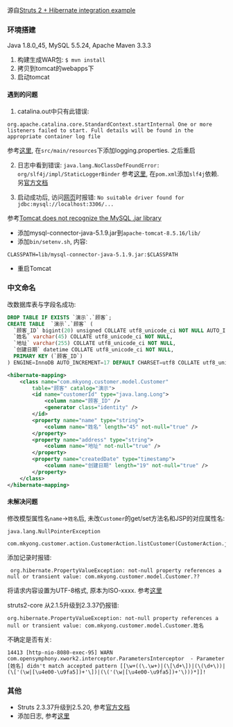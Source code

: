 源自[Struts 2 + Hibernate integration example](https://www.mkyong.com/struts2/struts-2-hibernate-integration-example/)

### 环境搭建

Java 1.8.0_45, MySQL 5.5.24, Apache Maven 3.3.3

1. 构建生成WAR包: `$ mvn install`
2. 拷贝到tomcat的webapps下
3. 启动tomcat

#### 遇到的问题

1. catalina.out中只有此错误:
```
org.apache.catalina.core.StandardContext.startInternal One or more listeners failed to start. Full details will be found in the appropriate container log file
```
参考[这里](https://stackoverflow.com/questions/48639816/tomcat-one-or-more-listeners-failed-to-start), 在`src/main/resources`下添加logging.properties. 之后重启

2. 日志中看到错误: `java.lang.NoClassDefFoundError: org/slf4j/impl/StaticLoggerBinder`
参考[这里](https://www.mkyong.com/wicket/java-lang-classnotfoundexception-org-slf4j-impl-staticloggerbinder/), 在`pom.xml`添加`slf4j`依赖. 另[官方文档](https://www.slf4j.org/codes.html#StaticLoggerBinder)

3. 启动成功后, 访问[网页](http://localhost:8080/Struts2Example/listCustomerAction)时报错: `No suitable driver found for jdbc:mysql://localhost:3306/...`

参考[Tomcat does not recognize the MySQL .jar library](https://stackoverflow.com/a/26704870/1536803)
- 添加mysql-connector-java-5.1.9.jar到`apache-tomcat-8.5.16/lib/`
- 添加`bin/setenv.sh`, 内容:
```
CLASSPATH=lib/mysql-connector-java-5.1.9.jar:$CLASSPATH
```
- 重启Tomcat

### 中文命名

改数据库表与字段名成功:

```sql
DROP TABLE IF EXISTS `演示`.`顾客`;
CREATE TABLE  `演示`.`顾客` (
  `顾客_ID` bigint(20) unsigned COLLATE utf8_unicode_ci NOT NULL AUTO_INCREMENT,
  `姓名` varchar(45) COLLATE utf8_unicode_ci NOT NULL,
  `地址` varchar(255) COLLATE utf8_unicode_ci NOT NULL,
  `创建日期` datetime COLLATE utf8_unicode_ci NOT NULL,
  PRIMARY KEY (`顾客_ID`)
) ENGINE=InnoDB AUTO_INCREMENT=17 DEFAULT CHARSET=utf8 COLLATE utf8_unicode_ci;
```

```xml
<hibernate-mapping>
    <class name="com.mkyong.customer.model.Customer"
        table="顾客" catalog="演示">
        <id name="customerId" type="java.lang.Long">
            <column name="顾客_ID" />
            <generator class="identity" />
        </id>
        <property name="name" type="string">
            <column name="姓名" length="45" not-null="true" />
        </property>
        <property name="address" type="string">
            <column name="地址" not-null="true" />
        </property>
        <property name="createdDate" type="timestamp">
            <column name="创建日期" length="19" not-null="true" />
        </property>
    </class>
</hibernate-mapping>
```

#### 未解决问题

修改模型属性名`name`->`姓名`后, 未改`Customer`的get/set方法名和JSP的对应属性名:
```
java.lang.NullPointerException
    com.mkyong.customer.action.CustomerAction.listCustomer(CustomerAction.java:71)
```

添加记录时报错:
```
 org.hibernate.PropertyValueException: not-null property references a null or transient value: com.mkyong.customer.model.Customer.?? 
```

将请求内容设置为UTF-8格式, 原本为ISO-xxxx. 参考[这里](https://stackoverflow.com/questions/12220483/how-to-change-charset-in-struts2-to-utf-8)

struts2-core 从2.1.5升级到2.3.37仍报错:
```
org.hibernate.PropertyValueException: not-null property references a null or transient value: com.mkyong.customer.model.Customer.姓名
```
不确定是否有关:
```
14413 [http-nio-8080-exec-95] WARN  com.opensymphony.xwork2.interceptor.ParametersInterceptor  - Parameter [姓名] didn't match accepted pattern [[\w+((\.\w+)|(\[\d+\])|(\(\d+\))|(\['(\w|[\u4e00-\u9fa5])+'\])|(\('(\w|[\u4e00-\u9fa5])+'\)))*]]!
```
 
### 其他

- Struts 2.3.37升级到2.5.20, 参考[官方文档](https://cwiki.apache.org/confluence/display/WW/Struts+2.3+to+2.5+migration)
- 添加日志, 参考[这里](https://stackoverflow.com/questions/12532339/no-appenders-could-be-found-for-loggerlog4j)